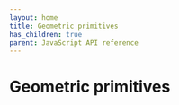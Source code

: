 ```yaml
---
layout: home
title: Geometric primitives
has_children: true
parent: JavaScript API reference
---
```


# Geometric primitives